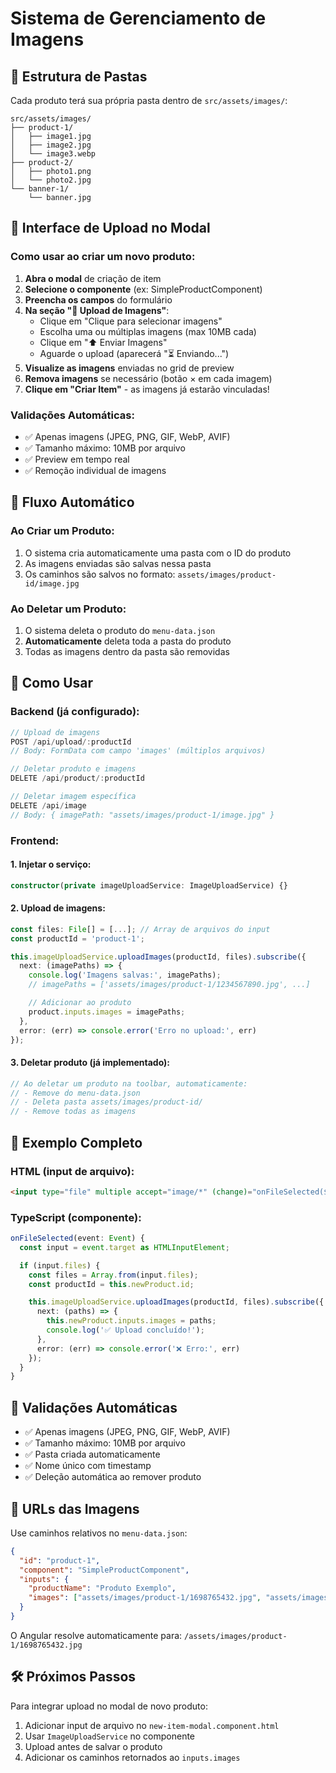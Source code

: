# Sistema de Gerenciamento de Imagens

## 📁 Estrutura de Pastas

Cada produto terá sua própria pasta dentro de `src/assets/images/`:

```
src/assets/images/
├── product-1/
│   ├── image1.jpg
│   ├── image2.jpg
│   └── image3.webp
├── product-2/
│   ├── photo1.png
│   └── photo2.jpg
└── banner-1/
    └── banner.jpg
```

## 🎨 Interface de Upload no Modal

### Como usar ao criar um novo produto:

1. **Abra o modal** de criação de item
2. **Selecione o componente** (ex: SimpleProductComponent)
3. **Preencha os campos** do formulário
4. **Na seção "📸 Upload de Imagens"**:
   - Clique em "Clique para selecionar imagens"
   - Escolha uma ou múltiplas imagens (max 10MB cada)
   - Clique em "⬆️ Enviar Imagens"
   - Aguarde o upload (aparecerá "⏳ Enviando...")
5. **Visualize as imagens** enviadas no grid de preview
6. **Remova imagens** se necessário (botão × em cada imagem)
7. **Clique em "Criar Item"** - as imagens já estarão vinculadas!

### Validações Automáticas:

- ✅ Apenas imagens (JPEG, PNG, GIF, WebP, AVIF)
- ✅ Tamanho máximo: 10MB por arquivo
- ✅ Preview em tempo real
- ✅ Remoção individual de imagens

## 🔄 Fluxo Automático

### Ao Criar um Produto:

1. O sistema cria automaticamente uma pasta com o ID do produto
2. As imagens enviadas são salvas nessa pasta
3. Os caminhos são salvos no formato: `assets/images/product-id/image.jpg`

### Ao Deletar um Produto:

1. O sistema deleta o produto do `menu-data.json`
2. **Automaticamente** deleta toda a pasta do produto
3. Todas as imagens dentro da pasta são removidas

## 🚀 Como Usar

### Backend (já configurado):

```javascript
// Upload de imagens
POST /api/upload/:productId
// Body: FormData com campo 'images' (múltiplos arquivos)

// Deletar produto e imagens
DELETE /api/product/:productId

// Deletar imagem específica
DELETE /api/image
// Body: { imagePath: "assets/images/product-1/image.jpg" }
```

### Frontend:

#### 1. Injetar o serviço:

```typescript
constructor(private imageUploadService: ImageUploadService) {}
```

#### 2. Upload de imagens:

```typescript
const files: File[] = [...]; // Array de arquivos do input
const productId = 'product-1';

this.imageUploadService.uploadImages(productId, files).subscribe({
  next: (imagePaths) => {
    console.log('Imagens salvas:', imagePaths);
    // imagePaths = ['assets/images/product-1/1234567890.jpg', ...]

    // Adicionar ao produto
    product.inputs.images = imagePaths;
  },
  error: (err) => console.error('Erro no upload:', err)
});
```

#### 3. Deletar produto (já implementado):

```typescript
// Ao deletar um produto na toolbar, automaticamente:
// - Remove do menu-data.json
// - Deleta pasta assets/images/product-id/
// - Remove todas as imagens
```

## 📝 Exemplo Completo

### HTML (input de arquivo):

```html
<input type="file" multiple accept="image/*" (change)="onFileSelected($event)" />
```

### TypeScript (componente):

```typescript
onFileSelected(event: Event) {
  const input = event.target as HTMLInputElement;

  if (input.files) {
    const files = Array.from(input.files);
    const productId = this.newProduct.id;

    this.imageUploadService.uploadImages(productId, files).subscribe({
      next: (paths) => {
        this.newProduct.inputs.images = paths;
        console.log('✅ Upload concluído!');
      },
      error: (err) => console.error('❌ Erro:', err)
    });
  }
}
```

## 🎯 Validações Automáticas

- ✅ Apenas imagens (JPEG, PNG, GIF, WebP, AVIF)
- ✅ Tamanho máximo: 10MB por arquivo
- ✅ Pasta criada automaticamente
- ✅ Nome único com timestamp
- ✅ Deleção automática ao remover produto

## 🔗 URLs das Imagens

Use caminhos relativos no `menu-data.json`:

```json
{
  "id": "product-1",
  "component": "SimpleProductComponent",
  "inputs": {
    "productName": "Produto Exemplo",
    "images": ["assets/images/product-1/1698765432.jpg", "assets/images/product-1/1698765433.jpg"]
  }
}
```

O Angular resolve automaticamente para: `/assets/images/product-1/1698765432.jpg`

## 🛠️ Próximos Passos

Para integrar upload no modal de novo produto:

1. Adicionar input de arquivo no `new-item-modal.component.html`
2. Usar `ImageUploadService` no componente
3. Upload antes de salvar o produto
4. Adicionar os caminhos retornados ao `inputs.images`
